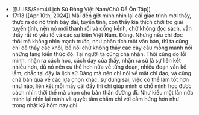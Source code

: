 - [[ULISS/Sem4/Lịch Sử Đảng Việt Nam/Chủ Đề Ôn Tập]]
- 17:13 [[Apr 10th, 2024]] Mãi đến giờ mình nhìn lại cái giáo trình mới thấy, thực ra do nó trình bày dài, tuyến tính, còn thầy kia thích chơi trò giải tuyến tính, nên nó mới thành rối và cồng kềnh, chứ không đọc sách, vẫn thấy rất rõ yếu tố và các sự kiện Việt Nam. Đúng. Nhưng nếu chỉ đọc thôi mà không nhìn mạch trước, như phân tích một văn bản, thì ta cũng chỉ dễ thấy các khối, bề nổi chứ không thấy các cây cầu mỏng manh nối những tảng kiến thức đó. Tại người ta cũng chả nhấn. Thôi cũng do lỗi mình, nhận ra cách học, cách dạy của thầy, nhận ra sử là sự liên kết nhiều hơn, dù nó nên cụ thể hơn nữa về từng đoạn, nhiều đoạn vẫn kể lắm, chắc tại đây là lịch sử Đảng mà nên chỉ nói về mặt chỉ đạo, và cũng chả bàn quá về các lựa chọn khác, sự đúng sai, việc có thể làm tốt hơn như nào, liên kết mỗi mấy cái đấy thì chỉ giúp mình ở chỗ mình học được cách nhìn thời thế mà chọn cho bản thân đường đi. Như kiểu một lần nữa mình lại nhìn lại mình và quyết tâm chăm chỉ với cảm hứng hơn như trong nhật ký hôm nay ghi.